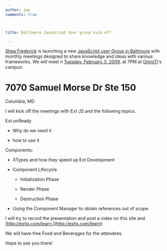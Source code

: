 ```yaml
---
author: jay
comments: true



title: Baltimore JavaScript User group kick off

---
```


[Shea Frederick](http://vinylfox.com) is launching a new [JavaScript user Group in Baltimore](http://www.meetup.com/baltimore-dc-javascript-users/) with monthly meetings designed to share knowledge and ideas with various frameworks. We will meet n [Tuesday, February 3, 2009](http://www.vinylfox.com/baltimore-dc-javascript-meetup/), at 7PM at [OmniTI](http://www.omniti.com/)'s campus:

# 7070 Samuel Morse Dr Ste 150
Columbia, MD

I will kick off the meetings with Ext JS and the following topics.

Ext.onReady



	
  * Why do we need it

	
  * how to use it


Components:

	
  * XTypes and how they speed up Ext Development

	
  * Component LIfecycle

	
    * Initialization Phase

	
    * Render Phase

	
    * Destruction Phase




	
  * Using the Component Manager to obtain references out of scope


I will try to record the presentation and post a video on this site and [http://extjs.com/learn.](http://extjs.com/learn)

We will have free Food and Beverages for the attendees.

Hope to see you there!
